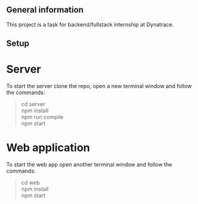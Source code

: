 ## General information
This project is a task for backend/fullstack internship at Dynatrace.
## Setup

# Server
To start the server clone the repo, open a new terminal window and follow the commands:
> cd server <br>
> npm install <br>
> npm run compile <br>
> npm start <br>

# Web application
To start the web app open another terminal window and follow the commands:
> cd web <br>
> npm install <br>
> npm start <br>